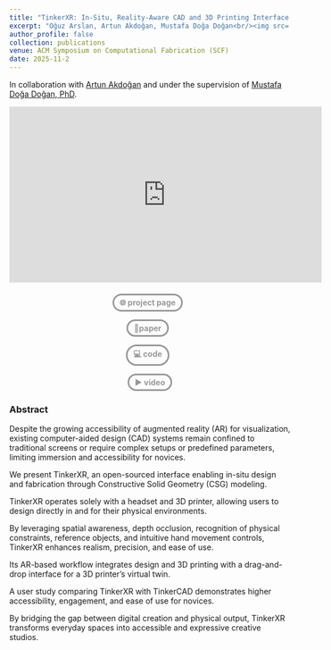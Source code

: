```yaml
---
title: "TinkerXR: In-Situ, Reality-Aware CAD and 3D Printing Interface for Novices"
excerpt: "Oğuz Arslan, Artun Akdoğan, Mustafa Doğa Doğan<br/><img src='/images/TinkerXR Teaser Figure.png' style='width:740px; border-radius: 20px; margin-top:10px; margin-bottom: 24px;'>"
author_profile: false
collection: publications
venue: ACM Symposium on Computational Fabrication (SCF)
date: 2025-11-2
---
```

In collaboration with [Artun Akdoğan](https://www.linkedin.com/in/artun-akdogan/) and under the supervision of [Mustafa Doğa Doğan, PhD](https://www.dogadogan.com/).




<iframe width="560" height="315" src="https://www.youtube.com/embed/vMncU4CuW0U" frameborder="0" allow="accelerometer; autoplay; clipboard-write; encrypted-media; gyroscope; picture-in-picture" allowfullscreen></iframe>



<!-- MAIN IMAGE 
<img src="/images/TinkerXR Main Figure.png" alt="TinkerXR Teaser" style="border-radius: 20px; width: 760px;">
-->

<div style="text-align: center; margin: 20px 0;"> <!-- Added margin for spacing -->

 <a href="https://tinkerxr.github.io/" 
     style="text-decoration: none; background-color: transparent; color: #999999; padding: 4px 10px; border-radius: 25px; text-align: center; display: inline-flex; align-items: center; justify-content: center; border: 3px solid #999999; transition: 0.1s; font-size: 14px; font-weight: bold; margin-right: 8px;"
     onmouseover="this.style.color='#333333'; this.style.borderColor='#333333';"
     onmouseout="this.style.color='#999999'; this.style.borderColor='#999999';">🌐 project page</a>

<a href="https://arxiv.org/pdf/2410.06113" style="text-decoration: none; background-color: transparent; color: #999999; padding: 4px 10px; border-radius: 25px; text-align: center; display: inline-flex; align-items: center; justify-content: center; border: 3px solid #999999; transition: 0.1s; font-size: 14px; font-weight: bold; margin-right: 8px;" onmouseover="this.style.color='#333333'; this.style.borderColor='#333333';" onmouseout="this.style.color='#999999'; this.style.borderColor='#999999';">📄paper</a>

  <a href="https://github.com/TinkerXR/TinkerXR.github.io" 
     style="text-decoration: none; background-color: transparent; color: #999999; padding: 4px 10px; border-radius: 25px; text-align: center; display: inline-flex; align-items: center; justify-content: center; border: 3px solid #999999; transition: 0.1s; font-size: 14px; font-weight: bold; margin-right: 8px;"
     onmouseover="this.style.color='#333333'; this.style.borderColor='#333333';"
     onmouseout="this.style.color='#999999'; this.style.borderColor='#999999';">💻 code</a>

  <a href="https://www.youtube.com/watch?v=vMncU4CuW0U" 
     style="text-decoration: none; background-color: transparent; color: #999999; padding: 4px 10px; border-radius: 25px; text-align: center; display: inline-flex; align-items: center; justify-content: center; border: 3px solid #999999; transition: 0.1s; font-size: 14px; font-weight: bold;"
     onmouseover="this.style.color='#333333'; this.style.borderColor='#333333';"
     onmouseout="this.style.color='#999999'; this.style.borderColor='#999999';">▶️ video</a>

</div>



### Abstract

Despite the growing accessibility of augmented reality (AR) for visualization, existing computer-aided design (CAD) systems remain confined to traditional screens or require complex setups or predefined parameters, limiting immersion and accessibility for novices.

We present TinkerXR, an open-sourced interface enabling in-situ design and fabrication through Constructive Solid Geometry (CSG) modeling. 

TinkerXR operates solely with a headset and 3D printer, allowing users to design directly in and for their physical environments. 

By leveraging spatial awareness, depth occlusion, recognition of physical constraints, reference objects, and intuitive hand movement controls, TinkerXR enhances realism, precision, and ease of use. 

Its AR-based workflow integrates design and 3D printing with a drag-and-drop interface for a 3D printer’s virtual twin. 

A user study comparing TinkerXR with TinkerCAD demonstrates higher accessibility, engagement, and ease of use for novices. 

By bridging the gap between digital creation and physical output, TinkerXR transforms everyday spaces into accessible and expressive creative studios.

